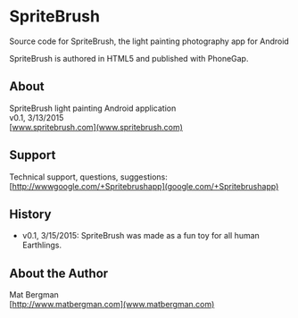 SpriteBrush
===========
Source code for SpriteBrush, the light painting photography app for Android

SpriteBrush is authored in HTML5 and published with PhoneGap.

About
-----
SpriteBrush light painting Android application  
v0.1, 3/13/2015  
[www.spritebrush.com](www.spritebrush.com)


Support
-------
Technical support, questions, suggestions:  
[http://wwwgoogle.com/+Spritebrushapp](google.com/+Spritebrushapp)

History
-------
* v0.1, 3/15/2015: SpriteBrush was made as a fun toy for all human Earthlings.


About the Author
----------------
Mat Bergman  
[http://www.matbergman.com](www.matbergman.com)